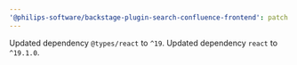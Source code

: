 ```yaml
---
'@philips-software/backstage-plugin-search-confluence-frontend': patch
---
```


Updated dependency `@types/react` to `^19`.
Updated dependency `react` to `^19.1.0`.
